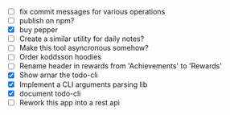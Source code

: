 - [ ] fix commit messages for various operations
- [ ] publish on npm?
- [x] buy pepper
- [ ] Create a similar utility for daily notes?
- [ ] Make this tool asyncronous somehow?
- [ ] Order koddsson hoodies
- [ ] Rename header in rewards from 'Achievements' to 'Rewards'
- [x] Show arnar the todo-cli
- [x] Implement a CLI arguments parsing lib
- [x] document todo-cli
- [ ] Rework this app into a rest api